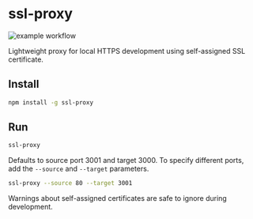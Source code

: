 ssl-proxy
===============
![example workflow](https://github.com/samuelgoldenbaum/ssl-proxy/actions/workflows/main.yml/badge.svg)

Lightweight proxy for local HTTPS development using self-assigned SSL certificate.

Install
-------
```sh
npm install -g ssl-proxy
```

Run
---
```sh
ssl-proxy
```
Defaults to source port 3001 and target 3000. To specify different ports, add the `--source` and `--target` parameters.
```sh
ssl-proxy --source 80 --target 3001
```

Warnings about self-assigned certificates are safe to ignore during development.
